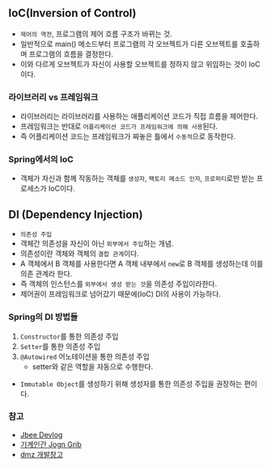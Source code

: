 ## IoC(Inversion of Control)
- `제어의 역전`, 프로그램의 제어 흐름 구조가 바뀌는 것.
- 일반적으로 main() 메소드부터 프로그램의 각 오브젝트가 다른 오브젝트를 호출하며 프로그램의 흐름을 결정한다.
- 이와 다르게 오브젝트가 자신이 사용할 오브젝트를 정하지 않고 위임하는 것이 IoC이다. 

### 라이브러리 vs 프레임워크
- 라이브러리는 라이브러리를 사용하는 애플리케이션 코드가 직접 흐름을 제어한다.
- 프레임워크는 반대로 `어플리케이션 코드가 프레임워크에 의해 사용`된다.
- 즉 어플리케이션 코드는 프레임워크가 짜놓은 틀에서 `수동적`으로 동작한다.

### Spring에서의 IoC
- 객체가 자신과 함께 작동하는 객체를 `생성자`, `팩토리 메소드 인자`, `프로퍼티`로만 받는 프로세스가 IoC이다. 

## DI (Dependency Injection)
- `의존성 주입`
- 객체간 의존성을 자신이 아닌 `외부에서 주입`하는 개념.
- 의존성이란 객체와 객체의 `결합 관계`이다.
- A 객체에서 B 객체를 사용한다면 A 객체 내부에서 `new`로 B 객체를 생성하는데 이를 의존 관계라 한다.
- 즉 객체의 인스턴스를 `외부에서 생성 받는 것`을 의존성 주입이라한다.
- 제어권이 프레임워크로 넘어갔기 때문에(IoC) DI의 사용이 가능하다.

### Spring의 DI 방법들
1. `Constructor`를 통한 의존성 주입
2. `Setter`를 통한 의존성 주입
3. `@Autowired` 어노테이션을 통한 의존성 주입
    - setter와 같은 역할을 자동으로 수행한다. 
- `Immutable Object`를 생성하기 위해 생성자를 통한 의존성 주입을 권장하는 편이다. 

### 참고
- [Jbee Devlog](https://asfirstalways.tistory.com/334)
- [기계인간 Jogn Grib](https://johngrib.github.io/wiki/spring-ioc/?fbclid=IwAR0qXjkEPjGecqDkKHoQM3iuawkOI98sotXyhomJRIHiKh3LHFyvY-yA6wI#di%EB%A5%BC-%ED%95%98%EB%8A%94-3%EA%B0%80%EC%A7%80-%EB%B0%A9%EB%B2%95)
- [dmz 개발창고](https://mo-world.tistory.com/entry/IOC%EC%99%80-DI-%EC%97%90-%EB%8C%80%ED%95%98%EC%97%AC-%EC%8A%A4%ED%94%84%EB%A7%81-%EA%B0%9C%EB%85%90-%EC%9D%B4%ED%95%B4%ED%95%98%EA%B8%B0-%EC%89%BD%EA%B2%8C-%EC%84%A4%EB%AA%85)

